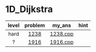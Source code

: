 # 1D_Dijkstra
| level | problem | my_ans | hint |
| :--: | :--: | :--: | :--: |
| hard | [1238](https://www.acmicpc.net/problem/1238) | [1238.cpp](./1238/1238.cpp) |  |
| ? | [1916](https://www.acmicpc.net/problem/1916) | [1916.cpp](./1916/1916.cpp) |  |
